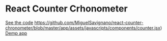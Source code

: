 # React Counter Crhonometer
[See the code]()
https://github.com/MiguelSavignano/react-counter-chronometer/blob/master/app/assets/javascripts/components/counter.jsx)
[Demp app](https://react-counter-chronometer.herokuapp.com/)
